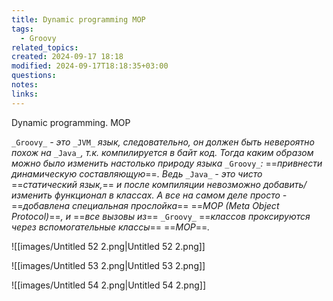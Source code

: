 ```yaml
---
title: Dynamic programming MOP
tags:
  - Groovy
related_topics: 
created: 2024-09-17 18:18
modified: 2024-09-17T18:18:35+03:00
questions: 
notes: 
links: 
---
```


Dynamic programming. MOP

`_Groovy_` _- это_ `_JVM_` _язык, следовательно, он должен быть невероятно похож на_ `_Java_`_, т.к. компилируется в байт код. Тогда каким образом можно было изменить настолько природу языка_ `_Groovy_`_:_ ==_привнести динамическую составляющую_==_. Ведь_ `_Java_` _- это чисто_ ==_статический язык,_== _и после компиляции невозможно добавить/изменить функционал в классах. А все на самом деле просто -_ ==_добавлена специальная прослойка_== ==_MOP (Meta Object Protocol)_==_, и_ ==_все вызовы из_== `_Groovy_` ==_классов проксируются через вспомогательные классы_== ==_MOP_==_._

![[images/Untitled 52 2.png|Untitled 52 2.png]]

![[images/Untitled 53 2.png|Untitled 53 2.png]]

![[images/Untitled 54 2.png|Untitled 54 2.png]]

  